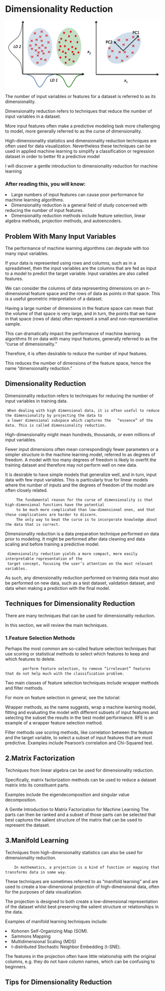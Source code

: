 # Dimensionality Reduction

![](dr.png)


The number of input variables or features for a dataset is referred to as its dimensionality.

Dimensionality reduction refers to techniques that reduce the number of input variables in a dataset.

More input features often make a predictive modeling task more challenging to model, more generally referred to as the curse of dimensionality.

High-dimensionality statistics and dimensionality reduction techniques are often used for data visualization. Nevertheless these techniques can be used in applied machine learning to simplify a classification or regression dataset in order to better fit a predictive model

I will discover a gentle introduction to dimensionality reduction for machine learning

### After reading this, you will know:

<li>Large numbers of input features can cause poor performance for machine learning algorithms.</li>
<li>Dimensionality reduction is a general field of study concerned with reducing the number of input features.</li>
<li>Dimensionality reduction methods include feature selection, linear algebra methods, projection methods, and autoencoders.</li>

## Problem With Many Input Variables

The performance of machine learning algorithms can degrade with too many input variables.

If your data is represented using rows and columns, such as in a spreadsheet, then the input variables are the columns that are fed as input to a model to predict the target variable. Input variables are also called features.

We can consider the columns of data representing dimensions on an n-dimensional feature space and the rows of data as points in that space. This is a useful geometric interpretation of a dataset.

Having a large number of dimensions in the feature space can mean that the volume of that space is very large, and in turn, the points that we have in that space (rows of data) often represent a small and non-representative sample.

This can dramatically impact the performance of machine learning algorithms fit on data with many input features, generally referred to as the “curse of dimensionality.”

Therefore, it is often desirable to reduce the number of input features.

This reduces the number of dimensions of the feature space, hence the name “dimensionality reduction.”

## Dimensionality Reduction

Dimensionality reduction refers to techniques for reducing the number of input variables in training data.

     When dealing with high dimensional data, it is often useful to reduce the dimensionality by projecting the data to 
     a lower dimensional subspace which captures the   “essence” of the data. This is called dimensionality reduction.


High-dimensionality might mean hundreds, thousands, or even millions of input variables.

Fewer input dimensions often mean correspondingly fewer parameters or a simpler structure in the machine learning model, referred to as degrees of freedom. A model with too many degrees of freedom is likely to overfit the training dataset and therefore may not perform well on new data.

It is desirable to have simple models that generalize well, and in turn, input data with few input variables. This is particularly true for linear models where the number of inputs and the degrees of freedom of the model are often closely related.

         The fundamental reason for the curse of dimensionality is that high-dimensional functions have the potential 
         to be much more complicated than low-dimensional ones, and that those complications are harder to discern. 
         The only way to beat the curse is to incorporate knowledge about the data that is correct.

Dimensionality reduction is a data preparation technique performed on data prior to modeling. It might be performed after data cleaning and data scaling and before training a predictive model.

     dimensionality reduction yields a more compact, more easily interpretable representation of the 
     target concept, focusing the user’s attention on the most relevant variables.


As such, any dimensionality reduction performed on training data must also be performed on new data, such as a test dataset, validation dataset, and data when making a prediction with the final model.

## Techniques for Dimensionality Reduction

There are many techniques that can be used for dimensionality reduction.

In this section, we will review the main techniques.

### 1.Feature Selection Methods
Perhaps the most common are so-called feature selection techniques that use scoring or statistical methods to select which features to keep and which features to delete.

            perform feature selection, to remove “irrelevant” features that do not help much with the classification problem.


Two main classes of feature selection techniques include wrapper methods and filter methods.

For more on feature selection in general, see the tutorial:

Wrapper methods, as the name suggests, wrap a machine learning model, fitting and evaluating the model with different subsets of input features and selecting the subset the results in the best model performance. RFE is an example of a wrapper feature selection method.

Filter methods use scoring methods, like correlation between the feature and the target variable, to select a subset of input features that are most predictive. Examples include Pearson’s correlation and Chi-Squared test.

## 2.Matrix Factorization
Techniques from linear algebra can be used for dimensionality reduction.

Specifically, matrix factorization methods can be used to reduce a dataset matrix into its constituent parts.

Examples include the eigendecomposition and singular value decomposition.

A Gentle Introduction to Matrix Factorization for Machine Learning
The parts can then be ranked and a subset of those parts can be selected that best captures the salient structure of the matrix that can be used to represent the dataset.

## 3.Manifold Learning

Techniques from high-dimensionality statistics can also be used for dimensionality reduction.

        In mathematics, a projection is a kind of function or mapping that transforms data in some way.


These techniques are sometimes referred to as “manifold learning” and are used to create a low-dimensional projection of high-dimensional data, often for the purposes of data visualization.

The projection is designed to both create a low-dimensional representation of the dataset whilst best preserving the salient structure or relationships in the data.

Examples of manifold learning techniques include:

<li>Kohonen Self-Organizing Map (SOM).
<li>Sammons Mapping
<li>Multidimensional Scaling (MDS)
<li>t-distributed Stochastic Neighbor Embedding (t-SNE).</li>

The features in the projection often have little relationship with the original columns, e.g. they do not have column names, which can be confusing to beginners.

## Tips for Dimensionality Reduction



